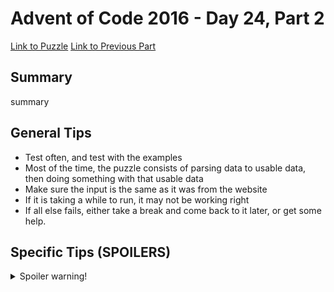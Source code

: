 # Advent of Code 2016 - Day 24, Part 2

[Link to Puzzle](https://adventofcode.com/2016/day/24#part2)
[Link to Previous Part](https://github.com/CodingAP/unofficial-aoc-syllabus/blob/main/years/2016/day24/part1.md)

## Summary
summary

## General Tips
- Test often, and test with the examples
- Most of the time, the puzzle consists of parsing data to usable data, then doing something with that usable data
- Make sure the input is the same as it was from the website
- If it is taking a while to run, it may not be working right
- If all else fails, either take a break and come back to it later, or get some help.

## Specific Tips (SPOILERS)
<details> <summary>Spoiler warning!</summary>

specific tips

</details>